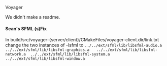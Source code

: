 Voyager

We didn't make a readme.


#### Sean's SFML (s)Fix
In build/src/voyager-{server/client}/CMakeFiles/voyager-client.dir/link.txt change the two instances of -lsfml to 
`../../ext/sfml/lib/libsfml-audio.a 
 ../../ext/sfml/lib/libsfml-graphics.a  
 ../../ext/sfml/lib/libsfml-network.a 
 ../../ext/sfml/lib/libsfml-system.a 
 ../../ext/sfml/lib/libsfml-window.a`
